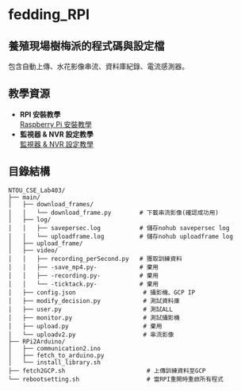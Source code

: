 # fedding_RPI

## 養殖現場樹梅派的程式碼與設定檔
包含自動上傳、水花影像串流、資料庫紀錄、電流感測器。

## 教學資源
- **RPI 安裝教學**  
  [Raspberry Pi 安裝教學](https://consumesky.notion.site/Raspberry-Pi-67234e0ea87345b4aa4d07739c3fbea9)
- **監視器 & NVR 設定教學**  
  [監視器 & NVR 設定教學](https://www.notion.so/NVR-cef7674b61c445eb944c6f175a19c66f)

## 目錄結構

```plaintext
NTOU_CSE_Lab403/
├── main/
│   ├── download_frames/
│   │   └── download_frame.py        # 下載串流影像(確認成功用)
│   ├── log/
│   │   ├── savepersec.log           # 儲存nohub savepersec log
│   │   └── uploadframe.log          # 儲存nohub uploadframe log
│   ├── upload_frame/
│   ├── video/
│   │   ├── recording_perSecond.py   # 獲取訓練資料
│   │   ├── -save_mp4.py-            # 棄用
│   │   ├── -recording.py-           # 棄用
│   │   └── -ticktack.py-            # 棄用
│   ├── config.json                   # 攝影機、GCP IP
│   ├── modify_decision.py            # 測試資料庫
│   ├── user.py                       # 測試ALL
│   ├── monitor.py                    # 測試攝影機
│   ├── upload.py                     # 棄用
│   └── uploadv2.py                   # 串流影像
├── RPi2Arduino/
│   ├── communication2.ino
│   ├── fetch_to_arduino.py
│   └── install_library.sh
├── fetch2GCP.sh                       # 上傳訓練資料至GCP
└── rebootsetting.sh                   # 當RPI重開時重啟所有程式
